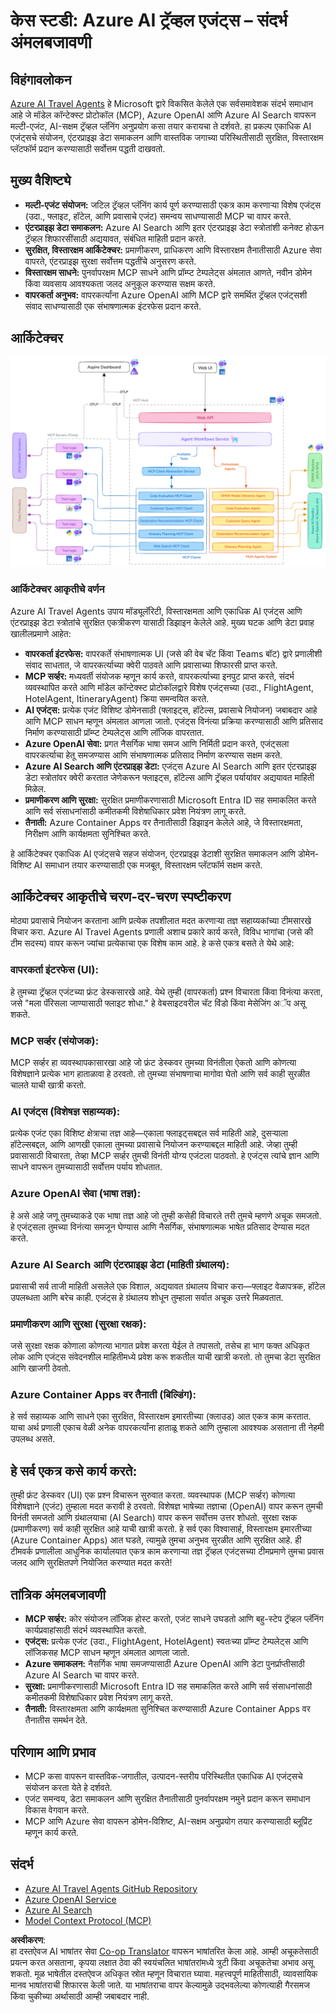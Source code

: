 <!--
CO_OP_TRANSLATOR_METADATA:
{
  "original_hash": "b6b1bc868efed4cf02c52f8deada559d",
  "translation_date": "2025-05-17T17:24:59+00:00",
  "source_file": "09-CaseStudy/Readme.md",
  "language_code": "mr"
}
-->
# केस स्टडी: Azure AI ट्रॅव्हल एजंट्स – संदर्भ अंमलबजावणी

## विहंगावलोकन

[Azure AI Travel Agents](https://github.com/Azure-Samples/azure-ai-travel-agents) हे Microsoft द्वारे विकसित केलेले एक सर्वसमावेशक संदर्भ समाधान आहे जे मॉडेल कॉन्टेक्स्ट प्रोटोकॉल (MCP), Azure OpenAI आणि Azure AI Search वापरून मल्टी-एजंट, AI-सक्षम ट्रॅव्हल प्लॅनिंग अनुप्रयोग कसा तयार करायचा ते दर्शवते. हा प्रकल्प एकाधिक AI एजंट्सचे संयोजन, एंटरप्राइझ डेटा समाकलन आणि वास्तविक जगाच्या परिस्थितीसाठी सुरक्षित, विस्तारक्षम प्लॅटफॉर्म प्रदान करण्यासाठी सर्वोत्तम पद्धती दाखवतो.

## मुख्य वैशिष्ट्ये
- **मल्टी-एजंट संयोजन:** जटिल ट्रॅव्हल प्लॅनिंग कार्य पूर्ण करण्यासाठी एकत्र काम करणाऱ्या विशेष एजंट्स (उदा., फ्लाइट, हॉटेल, आणि प्रवासाचे एजंट) समन्वय साधण्यासाठी MCP चा वापर करते.
- **एंटरप्राइझ डेटा समाकलन:** Azure AI Search आणि इतर एंटरप्राइझ डेटा स्त्रोतांशी कनेक्ट होऊन ट्रॅव्हल शिफारसींसाठी अद्ययावत, संबंधित माहिती प्रदान करते.
- **सुरक्षित, विस्तारक्षम आर्किटेक्चर:** प्रमाणीकरण, प्राधिकरण आणि विस्तारक्षम तैनातीसाठी Azure सेवा वापरते, एंटरप्राइझ सुरक्षा सर्वोत्तम पद्धतींचे अनुसरण करते.
- **विस्तारक्षम साधने:** पुनर्वापरक्षम MCP साधने आणि प्रॉम्प्ट टेम्पलेट्स अंमलात आणते, नवीन डोमेन किंवा व्यवसाय आवश्यकता जलद अनुकूल करण्यास सक्षम करते.
- **वापरकर्ता अनुभव:** वापरकर्त्यांना Azure OpenAI आणि MCP द्वारे समर्थित ट्रॅव्हल एजंट्सशी संवाद साधण्यासाठी एक संभाषणात्मक इंटरफेस प्रदान करते.

## आर्किटेक्चर
![आर्किटेक्चर](https://github.com/Azure-Samples/azure-ai-travel-agents/blob/main/docs/ai-travel-agents-architecture-diagram.png)

### आर्किटेक्चर आकृतीचे वर्णन

Azure AI Travel Agents उपाय मॉड्यूलॅरिटी, विस्तारक्षमता आणि एकाधिक AI एजंट्स आणि एंटरप्राइझ डेटा स्त्रोतांचे सुरक्षित एकत्रीकरण यासाठी डिझाइन केलेले आहे. मुख्य घटक आणि डेटा प्रवाह खालीलप्रमाणे आहेत:

- **वापरकर्ता इंटरफेस:** वापरकर्ते संभाषणात्मक UI (जसे की वेब चॅट किंवा Teams बॉट) द्वारे प्रणालीशी संवाद साधतात, जे वापरकर्त्याच्या क्वेरी पाठवते आणि प्रवासाच्या शिफारसी प्राप्त करते.
- **MCP सर्व्हर:** मध्यवर्ती संयोजक म्हणून कार्य करते, वापरकर्त्याच्या इनपुट प्राप्त करते, संदर्भ व्यवस्थापित करते आणि मॉडेल कॉन्टेक्स्ट प्रोटोकॉलद्वारे विशेष एजंट्सच्या (उदा., FlightAgent, HotelAgent, ItineraryAgent) क्रिया समन्वयित करते.
- **AI एजंट्स:** प्रत्येक एजंट विशिष्ट डोमेनसाठी (फ्लाइट्स, हॉटेल्स, प्रवासाचे नियोजन) जबाबदार आहे आणि MCP साधन म्हणून अंमलात आणला जातो. एजंट्स विनंत्या प्रक्रिया करण्यासाठी आणि प्रतिसाद निर्माण करण्यासाठी प्रॉम्प्ट टेम्पलेट्स आणि लॉजिक वापरतात.
- **Azure OpenAI सेवा:** प्रगत नैसर्गिक भाषा समज आणि निर्मिती प्रदान करते, एजंट्सला वापरकर्त्याचा हेतू समजण्यास आणि संभाषणात्मक प्रतिसाद निर्माण करण्यास सक्षम करते.
- **Azure AI Search आणि एंटरप्राइझ डेटा:** एजंट्स Azure AI Search आणि इतर एंटरप्राइझ डेटा स्त्रोतांवर क्वेरी करतात जेणेकरून फ्लाइट्स, हॉटेल्स आणि ट्रॅव्हल पर्यायांवर अद्ययावत माहिती मिळेल.
- **प्रमाणीकरण आणि सुरक्षा:** सुरक्षित प्रमाणीकरणासाठी Microsoft Entra ID सह समाकलित करते आणि सर्व संसाधनांसाठी कमीतकमी विशेषाधिकार प्रवेश नियंत्रण लागू करते.
- **तैनाती:** Azure Container Apps वर तैनातीसाठी डिझाइन केलेले आहे, जे विस्तारक्षमता, निरीक्षण आणि कार्यक्षमता सुनिश्चित करते.

हे आर्किटेक्चर एकाधिक AI एजंट्सचे सहज संयोजन, एंटरप्राइझ डेटाशी सुरक्षित समाकलन आणि डोमेन-विशिष्ट AI समाधान तयार करण्यासाठी एक मजबूत, विस्तारक्षम प्लॅटफॉर्म सक्षम करते.

## आर्किटेक्चर आकृतीचे चरण-दर-चरण स्पष्टीकरण
मोठ्या प्रवासाचे नियोजन करताना आणि प्रत्येक तपशीलात मदत करणाऱ्या तज्ञ सहाय्यकांच्या टीमसारखे विचार करा. Azure AI Travel Agents प्रणाली अशाच प्रकारे कार्य करते, विविध भागांचा (जसे की टीम सदस्य) वापर करून ज्यांचा प्रत्येकाचा एक विशेष काम आहे. हे कसे एकत्र बसते ते येथे आहे:

### वापरकर्ता इंटरफेस (UI):
हे तुमच्या ट्रॅव्हल एजंटच्या फ्रंट डेस्कसारखे आहे. येथे तुम्ही (वापरकर्ता) प्रश्न विचारता किंवा विनंत्या करता, जसे "मला पॅरिसला जाण्यासाठी फ्लाइट शोधा." हे वेबसाइटवरील चॅट विंडो किंवा मेसेजिंग अॅप असू शकते.

### MCP सर्व्हर (संयोजक):
MCP सर्व्हर हा व्यवस्थापकासारखा आहे जो फ्रंट डेस्कवर तुमच्या विनंतीला ऐकतो आणि कोणत्या विशेषज्ञाने प्रत्येक भाग हाताळावा हे ठरवतो. तो तुमच्या संभाषणाचा मागोवा घेतो आणि सर्व काही सुरळीत चालते याची खात्री करतो.

### AI एजंट्स (विशेषज्ञ सहाय्यक):
प्रत्येक एजंट एका विशिष्ट क्षेत्राचा तज्ञ आहे—एकाला फ्लाइट्सबद्दल सर्व माहिती आहे, दुसऱ्याला हॉटेल्सबद्दल, आणि आणखी एकाला तुमच्या प्रवासाचे नियोजन करण्याबद्दल माहिती आहे. जेव्हा तुम्ही प्रवासासाठी विचारता, तेव्हा MCP सर्व्हर तुमची विनंती योग्य एजंटला पाठवतो. हे एजंट्स त्यांचे ज्ञान आणि साधने वापरून तुमच्यासाठी सर्वोत्तम पर्याय शोधतात.

### Azure OpenAI सेवा (भाषा तज्ञ):
हे असे आहे जणू तुमच्याकडे एक भाषा तज्ञ आहे जो तुम्ही कसेही विचारले तरी तुमचे म्हणणे अचूक समजतो. हे एजंट्सला तुमच्या विनंत्या समजून घेण्यास आणि नैसर्गिक, संभाषणात्मक भाषेत प्रतिसाद देण्यास मदत करते.

### Azure AI Search आणि एंटरप्राइझ डेटा (माहिती ग्रंथालय):
प्रवासाची सर्व ताजी माहिती असलेले एक विशाल, अद्ययावत ग्रंथालय विचार करा—फ्लाइट वेळापत्रक, हॉटेल उपलब्धता आणि बरेच काही. एजंट्स हे ग्रंथालय शोधून तुम्हाला सर्वात अचूक उत्तरे मिळवतात.

### प्रमाणीकरण आणि सुरक्षा (सुरक्षा रक्षक):
जसे सुरक्षा रक्षक कोणाला कोणत्या भागात प्रवेश करता येईल ते तपासतो, तसेच हा भाग फक्त अधिकृत लोक आणि एजंट्स संवेदनशील माहितीमध्ये प्रवेश करू शकतील याची खात्री करतो. तो तुमचा डेटा सुरक्षित आणि खाजगी ठेवतो.

### Azure Container Apps वर तैनाती (बिल्डिंग):
हे सर्व सहाय्यक आणि साधने एका सुरक्षित, विस्तारक्षम इमारतीच्या (क्लाउड) आत एकत्र काम करतात. याचा अर्थ प्रणाली एकाच वेळी अनेक वापरकर्त्यांना हाताळू शकते आणि तुम्हाला आवश्यक असताना ती नेहमी उपलब्ध असते.

## हे सर्व एकत्र कसे कार्य करते:

तुम्ही फ्रंट डेस्कवर (UI) एक प्रश्न विचारून सुरुवात करता.
व्यवस्थापक (MCP सर्व्हर) कोणत्या विशेषज्ञाने (एजंट) तुम्हाला मदत करावी हे ठरवतो.
विशेषज्ञ भाषेच्या तज्ञाचा (OpenAI) वापर करून तुमची विनंती समजतो आणि ग्रंथालयाचा (AI Search) वापर करून सर्वोत्तम उत्तर शोधतो.
सुरक्षा रक्षक (प्रमाणीकरण) सर्व काही सुरक्षित आहे याची खात्री करतो.
हे सर्व एका विश्वासार्ह, विस्तारक्षम इमारतीच्या (Azure Container Apps) आत घडते, त्यामुळे तुमचा अनुभव सुरळीत आणि सुरक्षित आहे.
ही टीमवर्क प्रणालीला आधुनिक कार्यालयात एकत्र काम करणाऱ्या तज्ञ ट्रॅव्हल एजंट्सच्या टीमप्रमाणे तुमचा प्रवास जलद आणि सुरक्षितपणे नियोजित करण्यात मदत करते!

## तांत्रिक अंमलबजावणी
- **MCP सर्व्हर:** कोर संयोजन लॉजिक होस्ट करतो, एजंट साधने उघडतो आणि बहु-स्टेप ट्रॅव्हल प्लॅनिंग कार्यप्रवाहांसाठी संदर्भ व्यवस्थापित करतो.
- **एजंट्स:** प्रत्येक एजंट (उदा., FlightAgent, HotelAgent) स्वतःच्या प्रॉम्प्ट टेम्पलेट्स आणि लॉजिकसह MCP साधन म्हणून अंमलात आणला जातो.
- **Azure समाकलन:** नैसर्गिक भाषा समजण्यासाठी Azure OpenAI आणि डेटा पुनर्प्राप्तीसाठी Azure AI Search चा वापर करते.
- **सुरक्षा:** प्रमाणीकरणासाठी Microsoft Entra ID सह समाकलित करते आणि सर्व संसाधनांसाठी कमीतकमी विशेषाधिकार प्रवेश नियंत्रण लागू करते.
- **तैनाती:** विस्तारक्षमता आणि कार्यक्षमता सुनिश्चित करण्यासाठी Azure Container Apps वर तैनातीस समर्थन देते.

## परिणाम आणि प्रभाव
- MCP कसा वापरून वास्तविक-जगातील, उत्पादन-स्तरीय परिस्थितीत एकाधिक AI एजंट्सचे संयोजन करता येते हे दर्शवते.
- एजंट समन्वय, डेटा समाकलन आणि सुरक्षित तैनातीसाठी पुनर्वापरक्षम नमुने प्रदान करून समाधान विकास वेगवान करते.
- MCP आणि Azure सेवा वापरून डोमेन-विशिष्ट, AI-सक्षम अनुप्रयोग तयार करण्यासाठी ब्लूप्रिंट म्हणून कार्य करते.

## संदर्भ
- [Azure AI Travel Agents GitHub Repository](https://github.com/Azure-Samples/azure-ai-travel-agents)
- [Azure OpenAI Service](https://azure.microsoft.com/en-us/products/ai-services/openai-service/)
- [Azure AI Search](https://azure.microsoft.com/en-us/products/ai-services/ai-search/)
- [Model Context Protocol (MCP)](https://modelcontextprotocol.io/)

**अस्वीकरण**:  
हा दस्तऐवज AI भाषांतर सेवा [Co-op Translator](https://github.com/Azure/co-op-translator) वापरून भाषांतरित केला आहे. आम्ही अचूकतेसाठी प्रयत्न करत असताना, कृपया लक्षात ठेवा की स्वयंचलित भाषांतरांमध्ये त्रुटी किंवा अचूकतेचा अभाव असू शकतो. मूळ भाषेतील दस्तऐवज अधिकृत स्रोत म्हणून विचारात घ्यावा. महत्त्वपूर्ण माहितीसाठी, व्यावसायिक मानव भाषांतराची शिफारस केली जाते. या भाषांतराचा वापर केल्यामुळे उद्भवलेल्या कोणत्याही गैरसमज किंवा चुकीच्या अर्थासाठी आम्ही जबाबदार नाही.